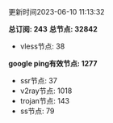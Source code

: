 更新时间2023-06-10 11:13:32

**总订阅: 243**
**总节点: 32842**
- vless节点: 38

**google ping有效节点: 1277**
- ssr节点: 37
- v2ray节点: 1018
- trojan节点: 143
- ss节点: 79
